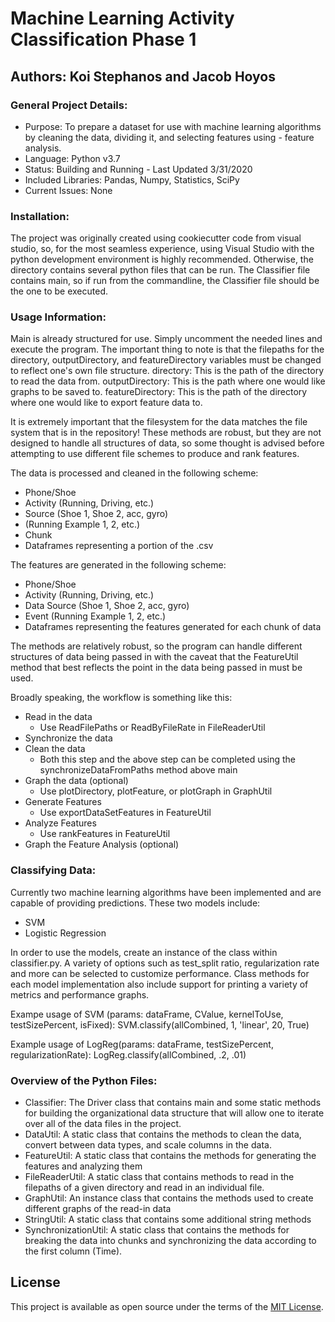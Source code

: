 # Machine Learning Activity Classification Phase 1

## Authors: Koi Stephanos and Jacob Hoyos

### General Project Details:

- Purpose: To prepare a dataset for use with machine learning algorithms by cleaning the data, dividing it, and selecting features using - feature analysis.
- Language: Python v3.7
- Status: Building and Running - Last Updated 3/31/2020
- Included Libraries: Pandas, Numpy, Statistics, SciPy
- Current Issues: None

### Installation:

The project was originally created using cookiecutter code from visual studio, so, for the most seamless experience, using Visual Studio with the python development environment is highly recommended. Otherwise, the directory contains several python files that can be run. The Classifier file contains main, so if run from the commandline, the Classifier file should be the one to be executed. 

### Usage Information:

Main is already structured for use. Simply uncomment the needed lines and execute the program. The important thing to note is that the filepaths for the directory, outputDirectory, and featureDirectory variables must be changed to reflect one's own file structure. 
directory: This is the path of the directory to read the data from.
outputDirectory: This is the path where one would like graphs to be saved to.
featureDirectory: This is the path of the directory where one would like to export feature data to.

It is extremely important that the filesystem for the data matches the file system that is in the repository! These methods are robust, but they are not designed to handle all structures of data, so some thought is advised before attempting to use different file schemes to produce and rank features.

The data is processed and cleaned in the following scheme:
  - Phone/Shoe
  - Activity (Running, Driving, etc.)
  - Source (Shoe 1, Shoe 2, acc, gyro)
  - (Running Example 1, 2, etc.)
  - Chunk
  - Dataframes representing a portion of the .csv
        
The features are generated in the following scheme:
  - Phone/Shoe
  - Activity (Running, Driving, etc.)
  - Data Source (Shoe 1, Shoe 2, acc, gyro)
  - Event (Running Example 1, 2, etc.)
  - Dataframes representing the features generated for each chunk of data
        
The methods are relatively robust, so the program can handle different structures of data being passed in with the caveat that the FeatureUtil method that best reflects the point in the data being passed in must be used. 

Broadly speaking, the workflow is something like this:
  - Read in the data
    - Use ReadFilePaths or ReadByFileRate in FileReaderUtil
  - Synchronize the data
  - Clean the data 
    - Both this step and the above step can be completed using the synchronizeDataFromPaths method above main
  - Graph the data (optional)
    - Use plotDirectory, plotFeature, or plotGraph in GraphUtil
  - Generate Features
    - Use exportDataSetFeatures in FeatureUtil
  - Analyze Features
    - Use rankFeatures in FeatureUtil
  - Graph the Feature Analysis (optional)
  
### Classifying Data:

Currently two machine learning algorithms have been implemented and are capable of providing predictions. These two models include:
- SVM
- Logistic Regression

In order to use the models, create an instance of the class within classifier.py. A variety of options such as test_split ratio, regularization rate and more can be selected to customize performance. Class methods for each model implementation also include support for printing a variety of metrics and performance graphs.

Exampe usage of SVM (params: dataFrame, CValue, kernelToUse, testSizePercent, isFixed):
SVM.classify(allCombined, 1, 'linear', 20, True)

Example usage of LogReg(params: dataFrame, testSizePercent, regularizationRate):
LogReg.classify(allCombined, .2, .01)

### Overview of the Python Files:

- Classifier: The Driver class that contains main and some static methods for building the organizational data structure that will allow one to iterate over all of the data files in the project. 
- DataUtil: A static class that contains the methods to clean the data, convert between data types, and scale columns in the data.
- FeatureUtil: A static class that contains the methods for generating the features and analyzing them
- FileReaderUtil: A static class that contains methods to read in the filepaths of a given directory and read in an individual file.
- GraphUtil: An instance class that contains the methods used to create different graphs of the read-in data
- StringUtil: A static class that contains some additional string methods 
- SynchronizationUtil: A static class that contains the methods for breaking the data into chunks and synchronizing the data according to the first column (Time).

## License

This project is available as open source under the terms of the [MIT License](http://opensource.org/licenses/MIT).

